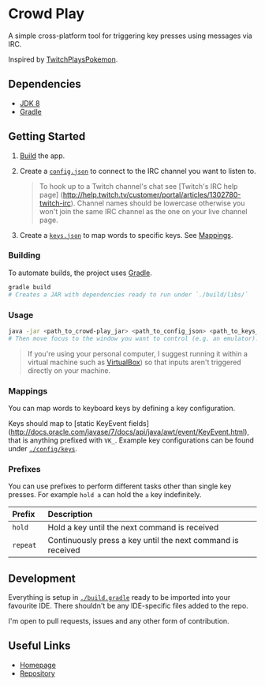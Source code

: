 # Crowd Play

A simple cross-platform tool for triggering key presses using messages via
IRC.

Inspired by [TwitchPlaysPokemon](http://www.twitch.tv/twitchplayspokemon).

## Dependencies
* [JDK 8](http://www.oracle.com/technetwork/java/javase/downloads/index.html)
* [Gradle](http://www.gradle.org/)

## Getting Started
1. [Build](#building) the app.

2. Create a [`config.json`](./config/twitch-config.template.json) to connect to
   the IRC channel you want to listen to.

   > To hook up to a Twitch channel's chat see [Twitch's IRC help page]
     (http://help.twitch.tv/customer/portal/articles/1302780-twitch-irc).
     Channel names should be lowercase otherwise you won't join the same IRC
     channel as the one on your live channel page.

3. Create a [`keys.json`](./config/keys) to map words to specific keys.
   See [Mappings](#mappings).

### Building
To automate builds, the project uses [Gradle](http://www.gradle.org/).

```sh
gradle build
# Creates a JAR with dependencies ready to run under `./build/libs/`
```

### Usage
```sh
java -jar <path_to_crowd-play_jar> <path_to_config_json> <path_to_keys_json>
# Then move focus to the window you want to control (e.g. an emulator).
```

> If you're using your personal computer, I suggest running it within a virtual
  machine such as [VirtualBox](https://www.virtualbox.org/)) so that inputs
  aren't triggered directly on your machine.

### Mappings
You can map words to keyboard keys by defining a key configuration.

Keys should map to [static KeyEvent fields]
(http://docs.oracle.com/javase/7/docs/api/java/awt/event/KeyEvent.html), that is
anything prefixed with `VK_`. Example key configurations can be found under
[`./config/keys`](./config/keys).

### Prefixes
You can use prefixes to perform different tasks other than single key presses.
For example `hold a` can hold the `a` key indefinitely.

| Prefix    | Description                                                 |
|:----------|:------------------------------------------------------------|
| `hold `   | Hold a key until the next command is received               |
| `repeat ` | Continuously press a key until the next command is received | 


## Development

Everything is setup in [`./build.gradle`](./build.gradle) ready to be imported into
your favourite IDE. There shouldn't be any IDE-specific files added to the repo.

I'm open to pull requests, issues and any other form of contribution.

## Useful Links

* [Homepage](http://blog.jahed.io/tagged/crowd-play)
* [Repository](http://github.com/Jahed/crowd-play)
